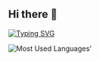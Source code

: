 ## Hi there 👋

[![Typing SVG](https://readme-typing-svg.demolab.com?font=Oxanium&weight=500&duration=2000&pause=1000&color=09F716&background=000000&center=true&vCenter=true&width=350&lines=JavaScript+%7C+TypeScript;ReactJS+%7C+React+Native;NodeJS+%7C+ExpressJS+%7C+Fastify;MongoDB+%7C+PostgreSQL+%7C+MySQL)](https://git.io/typing-svg)

<picture>
  <source srcset="https://github-used-languages.vercel.app/titenq">
  <img alt="Most Used Languages'" src="https://github-used-languages.vercel.app/titenq">
</picture>
